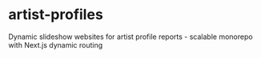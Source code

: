 # artist-profiles
Dynamic slideshow websites for artist profile reports - scalable monorepo with Next.js dynamic routing
